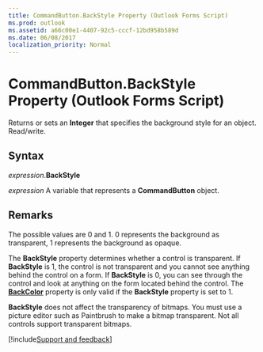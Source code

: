 ```yaml
---
title: CommandButton.BackStyle Property (Outlook Forms Script)
ms.prod: outlook
ms.assetid: a66c00e1-4407-92c5-cccf-12bd958b589d
ms.date: 06/08/2017
localization_priority: Normal
---
```



# CommandButton.BackStyle Property (Outlook Forms Script)

Returns or sets an  **Integer** that specifies the background style for an object. Read/write.


## Syntax

_expression_.**BackStyle**

_expression_ A variable that represents a  **CommandButton** object.


## Remarks

The possible values are 0 and 1. 0 represents the background as transparent, 1 represents the background as opaque.

The  **BackStyle** property determines whether a control is transparent. If **BackStyle** is 1, the control is not transparent and you cannot see anything behind the control on a form. If **BackStyle** is 0, you can see through the control and look at anything on the form located behind the control. The **[BackColor](Outlook.commandbutton.backcolor.md)** property is only valid if the **BackStyle** property is set to 1.

 **BackStyle** does not affect the transparency of bitmaps. You must use a picture editor such as Paintbrush to make a bitmap transparent. Not all controls support transparent bitmaps.

[!include[Support and feedback](~/includes/feedback-boilerplate.md)]